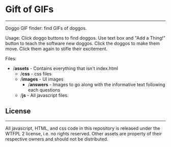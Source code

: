 # Gift of GIFs
----
Doggo GIF finder: find GIFs of doggos.

Usage: Click doggo buttons to find doggos. Use text box and "Add a Thing!" button to teach the software new doggos. Click the doggos to make them move. Click them again to stifle their excitement.

Files:
 - /**assets** - Contains everything that isn't index.html
   - /**css** - css files
   - /**images** - UI images
     - /**answers** - Images to go along with the informative text following each questions
   - /**js** - All javascript files.

## License
----
All javascript, HTML, and css code in this repository is released under the WTFPL 2 license, i.e. no rights reserved. Other assets are property of their respective owners and should not be distributed.